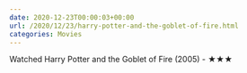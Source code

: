 ```yaml
---
date: 2020-12-23T00:00:03+00:00
url: /2020/12/23/harry-potter-and-the-goblet-of-fire.html
categories: Movies
---
```

Watched Harry Potter and the Goblet of Fire (2005) - ★★★




